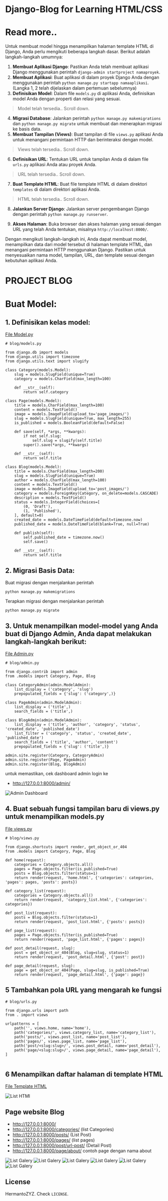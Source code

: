 # Django-Blog for Learning HTML/CSS

# Read more..

Untuk membuat model hingga menampilkan halaman template HTML di Django, Anda perlu mengikuti beberapa langkah dasar. Berikut adalah langkah-langkah umumnya:

1. **Membuat Aplikasi Django**: Pastikan Anda telah membuat aplikasi Django menggunakan perintah `django-admin startproject namaproyek`.
2. **Membuat Aplikasi**: Buat aplikasi di dalam proyek Django Anda dengan menggunakan perintah `python manage.py startapp namaaplikasi`.
(Langka 1, 2 telah dijelaskan dalam pertemuan sebelumnya)
3. **Definisikan Model**: Dalam file `models.py` di aplikasi Anda, definisikan model Anda dengan properti dan relasi yang sesuai.
>Model telah tersedia.. Scroll down.
4. **Migrasi Database**: Jalankan perintah `python manage.py makemigrations` dan `python manage.py migrate` untuk membuat dan menerapkan migrasi ke basis data.
5. **Membuat Tampilan (Views)**: Buat tampilan di file `views.py` aplikasi Anda untuk menangani permintaan HTTP dan berinteraksi dengan model.
>Views telah tersedia.. Scroll down.
6. **Definisikan URL**: Tentukan URL untuk tampilan Anda di dalam file `urls.py` aplikasi Anda atau proyek Anda. 
>URL telah tersedia.. Scroll down.
7. **Buat Template HTML**: Buat file template HTML di dalam direktori `templates` di dalam direktori aplikasi Anda.
>HTML telah tersedia.. Scroll down.

8. **Jalankan Server Django**: Jalankan server pengembangan Django dengan perintah `python manage.py runserver`.

9. **Akses Halaman**: Buka browser dan akses halaman yang sesuai dengan URL yang telah Anda tentukan, misalnya `http://localhost:8000/`.

Dengan mengikuti langkah-langkah ini, Anda dapat membuat model, menampilkan data dari model tersebut di halaman template HTML, dan menangani permintaan HTTP menggunakan Django. Pastikan untuk menyesuaikan nama model, tampilan, URL, dan template sesuai dengan kebutuhan aplikasi Anda.

# PROJECT BLOG

# Buat Model:

## 1. Definisikan kelas model:
[File Model.py](https://github.com/hermantoXYZ/django-blog/blob/main/blog/models.py)
```
# blog/models.py

from django.db import models
from django.utils import timezone
from django.utils.text import slugify

class Category(models.Model):
    slug = models.SlugField(unique=True)
    category = models.CharField(max_length=100)
 
    def __str__(self):
        return self.category

class Page(models.Model):
    title = models.CharField(max_length=100)
    content = models.TextField()
    image = models.ImageField(upload_to='page_images/')
    slug = models.SlugField(unique=True, max_length=255)
    is_published = models.BooleanField(default=False)

    def save(self, *args, **kwargs):
        if not self.slug:
            self.slug = slugify(self.title)
        super().save(*args, **kwargs)

    def __str__(self):
        return self.title

class Blog(models.Model):
    title = models.CharField(max_length=200)
    slug = models.SlugField(unique=True)
    author = models.CharField(max_length=100)
    content = models.TextField()
    image = models.ImageField(upload_to='post_images/')
    category = models.ForeignKey(Category, on_delete=models.CASCADE)
    description = models.TextField()
    status = models.IntegerField(choices=[
        (0, 'Draft'),
        (1, 'Published'),
    ], default=0)
    created_date = models.DateTimeField(default=timezone.now)
    published_date = models.DateTimeField(blank=True, null=True)

    def publish(self):
        self.published_date = timezone.now()
        self.save()

    def __str__(self):
        return self.title

```
## 2. Migrasi Basis Data:

Buat migrasi dengan menjalankan perintah 
```
python manage.py makemigrations
```
Terapkan migrasi dengan menjalankan perintah 
```
python manage.py migrate
```


## 3. Untuk menampilkan model-model yang Anda buat di Django Admin, Anda dapat melakukan langkah-langkah berikut:

[File Admin.py](https://github.com/hermantoXYZ/django-blog/blob/main/blog/admin.py)
```
# blog/admin.py

from django.contrib import admin
from .models import Category, Page, Blog

class CategoryAdmin(admin.ModelAdmin):
    list_display = ('category', 'slug')
    prepopulated_fields = {'slug': ('category',)}

class PageAdmin(admin.ModelAdmin):
    list_display = ('title',)
    search_fields = ('title',)

class BlogAdmin(admin.ModelAdmin):
    list_display = ('title', 'author', 'category', 'status', 'created_date', 'published_date')
    list_filter = ('category', 'status', 'created_date', 'published_date')
    search_fields = ('title', 'author', 'content')
    prepopulated_fields = {'slug': ('title',)}

admin.site.register(Category, CategoryAdmin)
admin.site.register(Page, PageAdmin)
admin.site.register(Blog, BlogAdmin)

```

untuk memastikan, cek dashboard admin login ke 
- http://127.0.0.1:8000/admin/ 

![Admin Dashboard](https://github.com/hermantoXYZ/django-blog/blob/main/screnshoots/1.JPG)

## 4. Buat sebuah fungsi tampilan baru di views.py untuk menampilkan models.py

[File views.py](https://github.com/hermantoXYZ/django-blog/blob/main/blog/views.py)

```
# blog/views.py

from django.shortcuts import render, get_object_or_404
from .models import Category, Page, Blog

def home(request):
    categories = Category.objects.all()
    pages = Page.objects.filter(is_published=True)
    posts = Blog.objects.filter(status=1)
    return render(request, 'home.html', {'categories': categories, 'pages': pages, 'posts': posts})

def category_list(request):
    categories = Category.objects.all()
    return render(request, 'category_list.html', {'categories': categories})

def post_list(request):
    posts = Blog.objects.filter(status=1)
    return render(request, 'post_list.html', {'posts': posts})

def page_list(request):
    pages = Page.objects.filter(is_published=True)
    return render(request, 'page_list.html', {'pages': pages})

def post_detail(request, slug):
    post = get_object_or_404(Blog, slug=slug, status=1)
    return render(request, 'post_detail.html', {'post': post})

def page_detail(request, slug):
    page = get_object_or_404(Page, slug=slug, is_published=True)
    return render(request, 'page_detail.html', {'page': page})

```


## 5 Tambahkan pola URL yang mengarah ke fungsi

```
# blog/urls.py

from django.urls import path
from . import views

urlpatterns = [
    path('', views.home, name='home'),
    path('categories/', views.category_list, name='category_list'),
    path('posts/', views.post_list, name='post_list'),
    path('pages/', views.page_list, name='page_list'),
    path('post/<slug:slug>/', views.post_detail, name='post_detail'),
    path('page/<slug:slug>/', views.page_detail, name='page_detail'),
]


```

## 6 Menampilkan daftar halaman di template HTML

[File Template HTML](https://github.com/hermantoXYZ/django-blog/tree/main/templates)

![List HTMl](https://github.com/hermantoXYZ/django-blog/blob/main/screnshoots/2.JPG)

## Page website Blog
- http://127.0.0.1:8000/
- http://127.0.0.1:8000/categories/ (list Categories)
- http://127.0.0.1:8000/posts/ (List Post)
- http://127.0.0.1:8000/pages/ (list pages)
- http://127.0.0.1:8000/post/url-post/ (Detail Post)
- http://127.0.0.1:8000/page/about/ contoh page dengan nama about


![List Galery](https://github.com/hermantoXYZ/django-blog/blob/main/screnshoots/3.JPG)
![List Galery](https://github.com/hermantoXYZ/django-blog/blob/main/screnshoots/4.JPG)
![List Galery](https://github.com/hermantoXYZ/django-blog/blob/main/screnshoots/5.JPG)
![List Galery](https://github.com/hermantoXYZ/django-blog/blob/main/screnshoots/6.JPG)
![List Galery](https://github.com/hermantoXYZ/django-blog/blob/main/screnshoots/7.JPG)
![List Galery](https://github.com/hermantoXYZ/django-blog/blob/main/screnshoots/8.JPG)

## License <a name="license"></a>
HermantoZYZ. Check `LICENSE`.
